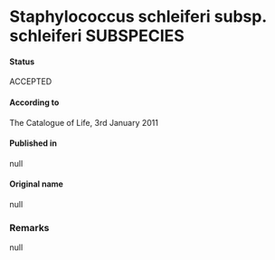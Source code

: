 Staphylococcus schleiferi subsp. schleiferi SUBSPECIES
=======

#### Status
ACCEPTED

#### According to
The Catalogue of Life, 3rd January 2011

#### Published in
null

#### Original name
null

### Remarks
null